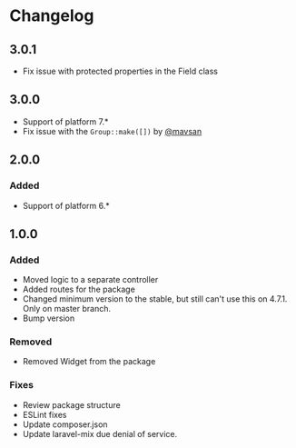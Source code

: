 # Changelog

## 3.0.1
- Fix issue with protected properties in the Field class

## 3.0.0
- Support of platform 7.*
- Fix issue with the `Group::make([])` by [@mavsan](https://github.com/mavsan)

## 2.0.0

### Added
- Support of platform 6.*

## 1.0.0

### Added
- Moved logic to a separate controller
- Added routes for the package
- Changed minimum version to the stable, but still can't use this on 4.7.1. Only on master branch.
- Bump version 

### Removed
- Removed Widget from the package

### Fixes
- Review package structure
- ESLint fixes
- Update composer.json
- Update laravel-mix due denial of service.

